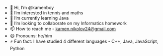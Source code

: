 - 👋 Hi, I’m @kamenboy
- 👀 I’m interested in tennis and maths
- 🌱 I’m currently learning Java
- 💞️ I’m looking to collaborate on my Informatics homework
- 📫 How to reach me - kamen.nikolov24@gmail.com
- 😄 Pronouns: he/him
- ⚡ Fun fact: I have studied 4 different languages - C++, Java, JavaScript, Python

<!---
kamenboy/kamenboy is a ✨ special ✨ repository because its `README.md` (this file) appears on your GitHub profile.
You can click the Preview link to take a look at your changes.
--->
